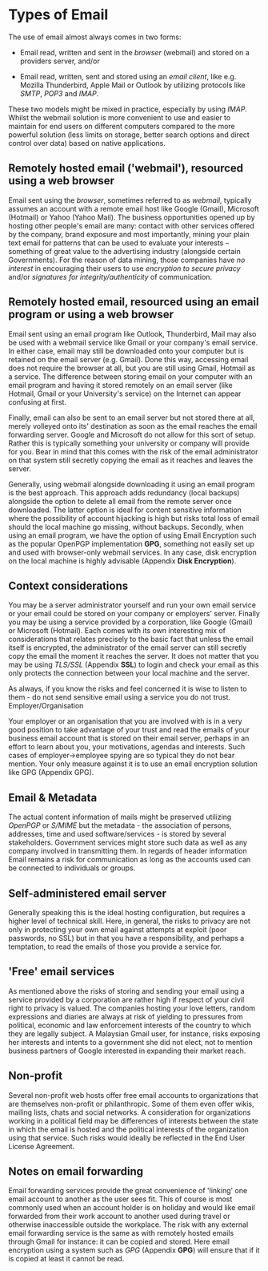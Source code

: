 Types of Email
==============

The use of email almost always comes in two forms:

 * Email read, written and sent in the *browser* (webmail) and stored on a providers server, and/or

 * Email read, written, sent and stored using an *email client*, like e.g. Mozilla Thunderbird, Apple Mail or Outlook by utilizing protocols like *SMTP*, *POP3* and *IMAP*.

These two models might be mixed in practice, especially by using *IMAP*. Whilst the webmail solution is more convenient to use and easier to maintain for end users on different computers compared to the more powerful solution (less limits on storage, better search options and direct control over data) based on native applications.

Remotely hosted email ('webmail'), resourced using a web browser
----------------------------------------------------------------

Email sent using the *browser*, sometimes referred to as *webmail*, typically assumes an account with a remote email host like Google (Gmail), Microsoft (Hotmail) or Yahoo (Yahoo Mail). The business opportunities opened up by hosting other people's email are many: contact with other services offered by the company, brand exposure and most importantly, mining your plain text email for patterns that can be used to evaluate your interests – something of great value to the advertising industry (alongside certain Governments). For the reason of data mining, those companies have *no interest* in encouraging their users to use *encryption to secure privacy* and/or *signatures for integrity/authenticity* of communication.

Remotely hosted email, resourced using an email program or using a web browser
------------------------------------------------------------------------------

Email sent using an email program like Outlook, Thunderbird, Mail may also be used with a webmail service like Gmail or your company's email service. In either case, email may still be downloaded onto your computer but is retained on the email server (e.g. Gmail). Done this way, accessing email does not require the browser at all, but you are still using Gmail, Hotmail as a service. The difference between storing email on your computer with an email program and having it stored remotely on an email server (like Hotmail, Gmail or your University's service) on the Internet can appear confusing at first.

Finally, email can also be sent to an email server but not stored there at all, merely volleyed onto its' destination as soon as the email reaches the email forwarding server. Google and Microsoft do not allow for this sort of setup. Rather this is typically something your university or company will provide for you. Bear in mind that this comes with the risk of the email administrator on that system still secretly copying the email as it reaches and leaves the server.

Generally, using webmail alongside downloading it using an email program is the best approach. This approach adds redundancy (local backups) alongside the option to delete all email from the remote server once downloaded. The latter option is ideal for content sensitive information where the possibility of account hijacking is high but risks total loss of email should the local machine go missing, without backups. Secondly, when using an email program, we have the option of using Email Encryption such as the popular OpenPGP implementation **GPG**, something not easily set up and used with browser-only webmail services. In any case, disk encryption on the local machine is highly advisable (Appendix **Disk Encryption**).

Context considerations
----------------------

You may be a server administrator yourself and run your own email service or your email could be stored on your company or employers' server. Finally you may be using a service provided by a corporation, like Google (Gmail) or Microsoft (Hotmail). Each comes with its own interesting mix of considerations that relates precisely to the basic fact that unless the email itself is encrypted, the administrator of the email server can still secretly copy the email the moment it reaches the server. It does not matter that you may be using *TLS/SSL* (Appendix **SSL**) to login and check your email as this only protects the connection between your local machine and the server.

As always, if you know the risks and feel concerned it is wise to listen to them - do not send sensitive email using a service you do not trust.
Employer/Organisation

Your employer or an organisation that you are involved with is in a very good position to take advantage of your trust and read the emails of your business email account that is stored on their email server, perhaps in an effort to learn about you, your motivations, agendas and interests. Such cases of employer->employee spying are so typical they do not bear mention. Your only measure against it is to use an email encryption solution like GPG (Appendix GPG).

Email & Metadata
----------------

The actual content information of mails might be preserved utilizing *OpenPGP* or *S/MIME* but the metadata - the association of persons, addresses, time and used software/services - is stored by several stakeholders. Government services might store such data as well as any company involved in transmitting them.
In regards of header information Email remains a risk for communication as long as the accounts used can be connected to individuals or groups.

Self-administered email server
------------------------------

Generally speaking this is the ideal hosting configuration, but requires a higher level of technical skill. Here, in general, the risks to privacy are not only in protecting your own email against attempts at exploit (poor passwords, no SSL) but in that you have a responsibility, and perhaps a temptation, to read the emails of those you provide a service for.

'Free' email services
---------------------

As mentioned above the risks of storing and sending your email using a service provided by a corporation are rather high if respect of your civil right to privacy is valued. The companies hosting your love letters, random expressions and diaries are always at risk of yielding to pressures from political, economic and law enforcement interests of the country to which they are legally subject. A Malaysian Gmail user, for instance, risks exposing her interests and intents to a government she did not elect, not to mention business partners of Google interested in expanding their market reach.

Non-profit
----------

Several non-profit web hosts offer free email accounts to organizations that are themselves non-profit or philanthropic. Some of them even offer wikis, mailing lists, chats and social networks. A consideration for organizations working in a political field may be differences of interests between the state in which the email is hosted and the political interests of the organization using that service. Such risks would ideally be reflected in the End User License Agreement.

Notes on email forwarding
-------------------------

Email forwarding services provide the great convenience of 'linking' one email account to another as the user sees fit. This of course is most commonly used when an account holder is on holiday and would like email forwarded from their work account to another used during travel or otherwise inaccessible outside the workplace. The risk with any external email forwarding service is the same as with remotely hosted emails through Gmail for instance: it can be copied and stored. Here email encryption using a system such as *GPG* (Appendix **GPG**) will ensure that if it is copied at least it cannot be read.
